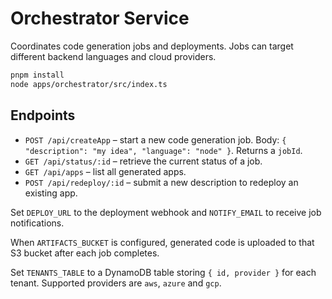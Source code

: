 # Orchestrator Service

Coordinates code generation jobs and deployments. Jobs can target different
backend languages and cloud providers.

```bash
pnpm install
node apps/orchestrator/src/index.ts
```

## Endpoints

- `POST /api/createApp` – start a new code generation job. Body:
  `{ "description": "my idea", "language": "node" }`. Returns a `jobId`.
- `GET /api/status/:id` – retrieve the current status of a job.
- `GET /api/apps` – list all generated apps.
- `POST /api/redeploy/:id` – submit a new description to redeploy an existing app.

Set `DEPLOY_URL` to the deployment webhook and `NOTIFY_EMAIL` to receive job
notifications.

When `ARTIFACTS_BUCKET` is configured, generated code is uploaded to that S3 bucket after each job completes.

Set `TENANTS_TABLE` to a DynamoDB table storing `{ id, provider }` for each tenant. Supported providers are `aws`, `azure` and `gcp`.
